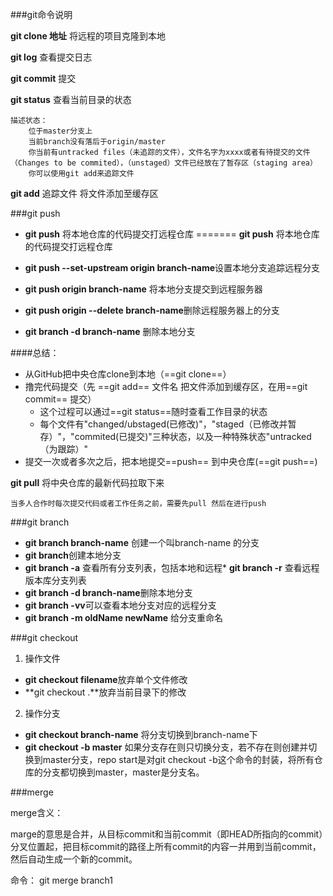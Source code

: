 ###git命令说明

**git clone 地址** 将远程的项目克隆到本地
	
**git log** 查看提交日志

**git commit** 提交

**git status** 查看当前目录的状态

	描述状态：
		位于master分支上
		当前branch没有落后于origin/master
		你当前有untracked files（未追踪的文件），文件名字为xxxx或者有待提交的文件（Changes to be commited），（unstaged）文件已经放在了暂存区（staging area）
		你可以使用git add来追踪文件

**git add** 追踪文件 将文件添加至缓存区

###git push
* **git push** 将本地仓库的代码提交打远程仓库
=======
**git push** 将本地仓库的代码提交打远程仓库

 * **git push --set-upstream origin branch-name**设置本地分支追踪远程分支
 * **git push origin branch-name** 将本地分支提交到远程服务器
 * **git push origin --delete branch-name**删除远程服务器上的分支
 * **git branch -d branch-name** 删除本地分支

####总结：
	
* 从GitHub把中央仓库clone到本地（==git clone==）
* 撸完代码提交（先 ==git add==  文件名 把文件添加到缓存区，在用==git commit== 提交）
	* 这个过程可以通过==git status==随时查看工作目录的状态
	* 每个文件有"changed/ubstaged(已修改)"，"staged（已修改并暂存）"，"commited(已提交)"三种状态，以及一种特殊状态"untracked（为跟踪）"
* 提交一次或者多次之后，把本地提交==push== 到中央仓库(==git push==)


**git pull** 将中央仓库的最新代码拉取下来
	
	当多人合作时每次提交代码或者工作任务之前，需要先pull 然后在进行push

###git branch
* **git branch branch-name** 创建一个叫branch-name 的分支
* **git branch**创建本地分支
* **git branch -a** 查看所有分支列表，包括本地和远程* **git branch -r** 查看远程版本库分支列表
* **git branch -d branch-name**删除本地分支
* **git branch -vv**可以查看本地分支对应的远程分支
* **git branch -m oldName newName** 给分支重命名

###git checkout
1. 操作文件 
 * **git checkout filename**放弃单个文件修改
 * **git checkout .**放弃当前目录下的修改  
2. 操作分支

* **git checkout branch-name** 将分支切换到branch-name下
* **git checkout -b master**
如果分支存在则只切换分支，若不存在则创建并切换到master分支，repo start是对git checkout -b这个命令的封装，将所有仓库的分支都切换到master，master是分支名。


###merge

merge含义：
 
 marge的意思是合并，从目标commit和当前commit（即HEAD所指向的commit）分叉位置起，把目标commit的路径上所有commit的内容一并用到当前commit，然后自动生成一个新的commit。
 
 命令： git merge branch1
 
 

